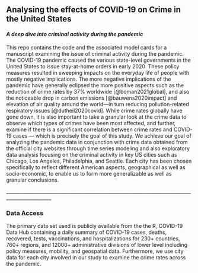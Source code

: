 ## Analysing the effects of COVID-19 on Crime in the United States

#### *A deep dive into criminal activity during the pandemic*

This repo contains the code and the associated model cards for a manuscript examining the issue of criminal activity during the pandemic. The COVID-19 pandemic caused the various state-level governments in the United States to issue stay-at-home orders in early 2020. These policy measures resulted in sweeping impacts on the everyday life of people with mostly negative implications.  The more negative implications of the pandemic have generally eclipsed the more positive aspects such as the reduction of crime rates by 37% worldwide [@boman2021global], and also the noticeable drop in carbon emissions [@bauwens2020impact] and elevation of air quality around the world—in turn reducing pollution-related respiratory issues  [@dutheil2020covid]. While crime rates globally have gone down, it is also important to take a granular look at the crime data to observe which types of crimes have been most affected,
and further, examine if there is a significant correlation between crime rates and COVID-19 cases — which is precisely the goal of this study. We achieve our goal of analyzing the pandemic data in conjunction with crime data obtained from the official city websites through time series modeling and also exploratory data analysis focusing on the criminal activity in key US cities such as Chicago,  Los Angeles, Philadelphia, and Seattle.  Each city has been chosen specifically to reflect different American aspects, geographical as well as socio-economic, to enable us to form more generalizable as well as granular conclusions.

\_\_\_\_\_\_\_\_\_\_\_\_\_\_\_\_\_\_\_\_\_\_\_\_\_\_\_\_\_\_\_\_\_\_\_\_\_\_\_\_\_\_\_\_\_\_\_\_\_\_\_\_\_\_\_\_\_\_\_\_\_\_\_\_\_\_\_\_\_\_\_\_\_\_\_\_\_\_\_\_\_\_\_\_\_\_\_\_\_\_\_\_\_\_\_\_\_

### Data Access

The primary data set used is publicly available from the the R, COVID-19 Data Hub containing a daily summary of COVID-19 cases, deaths, recovered, tests, vaccinations, and hospitalizations for 230+ countries, 760+ regions, and 12000+ administrative divisions of lower level including policy measures, mobility, and geospatial data. Furthermore, we use city data for each city involved in our study to examine the crime rates across the pandemic. 
